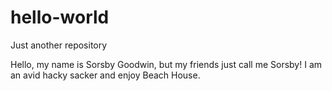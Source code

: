 # hello-world
Just another repository 

Hello, my name is Sorsby Goodwin, but my friends just call me Sorsby!
I am an avid hacky sacker and enjoy Beach House.
